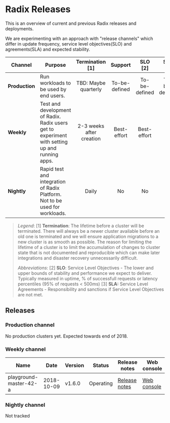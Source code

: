 # Radix Releases

This is an overview of current and previous Radix releases and deployments.

We are experimenting with an approach with "release channels" which differ in update frequency, service level objectives(SLO) and agreements(SLA) and expected stability.

|    Channel     |                                           Purpose                                                  |        Termination [1]   |   Support    |     SLO [2]   |    SLA [3]    |
|----------------|----------------------------------------------------------------------------------------------------|:------------------------:|:------------:|:-------------:|:-------------:|
| **Production** | Run workloads to be used by end users.                                                             | TBD: Maybe quarterly     |To-be-defined | To-be-defined | To-be-defined |
| **Weekly**     | Test and development of Radix. Radix users get to experiment with setting up and running apps.     | 2-3 weeks after creation | Best-effort  |  Best-effort  |      No       |
| **Nightly**    | Rapid test and integration of Radix Platform. Not to be used for workloads.                        | Daily                    |      No      |       No      |      No       |

> _Legend_:
> [1] **Termination**: The lifetime before a cluster will be terminated. There will always be a newer cluster available before an old one is terminated and we will ensure application migrations to a new cluster is as smooth as possible. The reason for limiting the lifetime of a cluster is to limit the accumulation of changes to cluster state that is not documented and reproducible which can make later integrations and disaster recovery unnecessarily difficult.
> 
> _Abbreviations_: 
> [2] **SLO**: Service Level Objectives - The lower and upper bounds of stability and performance we expect to deliver. Typically measured in uptime, % of successfull requests or latency percentiles (95% of requests < 500ms) 
> [3] **SLA:** Service Level Agreements - Responsibility and sanctions if Service Level Objectives are not met.


## Releases

### Production channel

No production clusters yet. Expected towards end of 2018.

### Weekly channel

|           Name         |    Date    | Version |   Status   |                               Release notes                               |            Web console              |
|------------------------|------------|---------|------------|---------------------------------------------------------------------------|-------------------------------------|
| playground-master-42-a | 2018-10-09 | v1.6.0  | Operating  | [Release notes](../release-notes/release-notes-playground-master-42-a.md) | [Web console](https://web-radix-web-console-prod.playground-master-41-a.dev.radix.equinor.com)                 |

### Nightly channel

Not tracked